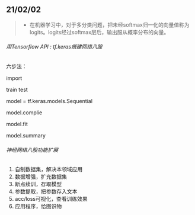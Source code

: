 ## 21/02/02

> + 在机器学习中，对于多分类问题，把未经softmax归一化的向量值称为logits。logits经过softmax层后，输出服从概率分布的向量。



###### 用Tensorflow API : tf.keras搭建网络八股

六步法：

import

train test

model  = tf.keras.models.Sequential

model.complie

model.fit

model.summary



###### 神经网络八股功能扩展

1. 自制数据集，解决本领域应用
2. 数据增强，扩充数据集
3. 断点续训，存取模型
4. 参数提取，把参数存入文本
5. acc/loss可视化，查看训练效果
6. 应用程序，给图识物